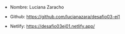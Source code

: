 - Nombre: Luciana Zaracho

- Github: https://github.com/lucianazara/desafio03-ej1

- Netlify: https://desafio03ej01.netlify.app/
